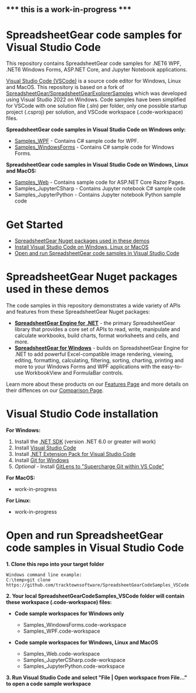 ## *** this is a work-in-progress ***

# SpreadsheetGear code samples for Visual Studio Code

This repository contains SpreadsheetGear code samples for .NET6 WPF, .NET6 Windows Forms, ASP.NET Core, and Jupyter Notebook applications. 

[Visual Studio Code (VSCode)](https://code.visualstudio.com/) is a source code editor for Windows, Linux and MacOS. This repository is based on a fork of [SpreadsheetGear/SpreadsheetGearExplorerSamples](https://github.com/SpreadsheetGear/SpreadsheetGearExplorerSamples) which was developed using Visual Studio 2022 on Windows. Code samples have been simplified for VSCode with one solution file (.sln) per folder, only one possible startup project (.csproj) per solution, and VSCode workspace (.code-workspace) files.

**SpreadsheetGear code samples in Visual Studio Code on Windows only:**
*   [Samples_WPF](/Samples_WPF) - Contains C# sample code for WPF.
*   [Samples_WindowsForms](/Samples_WindowsForms) - Contains C# sample code for Windows Forms.

**SpreadsheetGear code samples in Visual Studio Code on Windows, Linux and MacOS:**
  *   [Samples_Web](/Samples_Web) - Contains sample code for ASP.NET Core Razor Pages.
  *   Samples_JupyterCSharp - Contains Jupyter notebook C# sample code
  *   Samples_JupyterPython - Contains Jupyter notebook Python sample code

# Get Started #
* [SpreadsheetGear Nuget packages used in these demos](#spreadsheetgear-nuget-packages-used-in-these-demos)
* [Install Visual Studio Code on Windows, Linux or MacOS](#visual-studio-code-installation)
* [Open and run SpreadsheetGear code samples in Visual Studio Code](#open-and-run-spreadsheetgear-code-samples-in-visual-studio-code)

# SpreadsheetGear Nuget packages used in these demos
The code samples in this repository demonstrates a wide variety of APIs and features from these SpreadsheetGear Nuget packages:
*   **[SpreadsheetGear Engine for .NET](https://www.nuget.org/packages/SpreadsheetGear/9.1.19-beta)** - the primary SpreadsheetGear library that provides a core set of APIs to read, write, manipulate and calculate workbooks, build charts, format worksheets and cells, and more.
*   **[SpreadsheetGear for Windows](https://www.nuget.org/packages/SpreadsheetGear.Windows/9.1.19-beta)** - builds on SpreadsheetGear Engine for .NET to add powerful Excel-compatible image rendering, viewing, editing, formatting, calculating, filtering, sorting, charting, printing and more to your Windows Forms and WPF applications with the easy-to-use WorkbookView and FormulaBar controls.

Learn more about these products on our [Features Page](https://www.spreadsheetgear.com/Products/Features) and more details on their diffences on our [Comparison Page](https://www.spreadsheetgear.com/Products/Compare).

# Visual Studio Code installation
**For Windows:**
1. Install the [.NET SDK](https://dotnet.microsoft.com/en-us/download) (version .NET 6.0 or greater will work)
2. Install [Visual Studio Code](https://code.visualstudio.com/)
3. Install [.NET Extension Pack for Visual Studio Code](https://marketplace.visualstudio.com/items?itemName=ms-dotnettools.vscode-dotnet-pack)
4. Install [Git for Windows](https://git-scm.com/download/win)
5. *Optional* - Install [GitLens to "Supercharge Git within VS Code"](https://marketplace.visualstudio.com/items?itemName=eamodio.gitlens)

**For MacOS:**
* work-in-progress

**For Linux:**
* work-in-progress

# Open and run SpreadsheetGear code samples in Visual Studio Code
**1. Clone this repo into your target folder**

```
Windows command line example:
C:\temp>git clone https://github.com/tracktownsoftware/SpreadsheetGearCodeSamples_VSCode.git
```
**2. Your local SpreadsheetGearCodeSamples_VSCode folder will contain these workspace (.code-workspace) files:**

- **Code sample workspaces for Windows only**
  - Samples_WindowsForms.code-workspace
  - Samples_WPF.code-workspace
  
- **Code sample workspaces for Windows, Linux and MacOS**
  - Samples_Web.code-workspace
  - Samples_JupyterCSharp.code-workspace
  - Samples_JupyterPython.code-workspace

**3. Run Visual Studio Code and select "File | Open workspace from File..." to open a code sample workspace**
